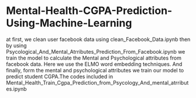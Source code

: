 # Mental-Health-CGPA-Prediction-Using-Machine-Learning
at first, we clean user facebook data using clean_Facebook_Data.ipynb
then by using Psycological_And_Mental_Atrributes_Prediction_From_Facebook.ipynb we train the model to calculate the Mental and Psychological attributes from facebook data. Here we use the ELMO word embedding techniques.
And finally, form the mental and psychological attributes we train our model to predict student CGPA.The codes included in Mental_Health_Train_Cgpa_Prediction_from_Psycology_And_mental_atrributes.ipynb
